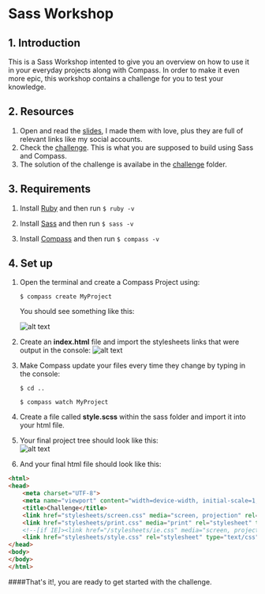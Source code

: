 # Sass Workshop

## 1. Introduction

This is a Sass Workshop intented to give you an overview on how to use it in your everyday projects along with Compass.
In order to make it even more epic, this workshop contains a challenge for you to test your knowledge.


## 2. Resources

1. Open and read the [slides](http://www.juandavidherrera.com/sass/slides), I made them with love, plus they are full of relevant links like my social accounts.
2. Check the [challenge](http://juandavidherrera.com/sass/challenge). This is what you are supposed to build using Sass and Compass.
3. The solution of the challenge is availabe in the [challenge](https://github.com/jdjuan/sass-workshop/tree/master/challenge) folder.


## 3. Requirements

1. Install [Ruby](https://www.ruby-lang.org/en/documentation/installation/#rubyinstaller) and then run `$ ruby -v`

2. Install [Sass](http://sass-lang.com/install) and then run `$ sass -v`

3. Install [Compass](http://compass-style.org/install/) and then run `$ compass -v`


## 4. Set up

1. Open the terminal and create a Compass Project using: 
 
	`$ compass create MyProject`

	You should see something like this:	

	![alt text](https://github.com/jdjuan/sass-workshop/blob/master/slides/images/readme-image2.png "Tree Structure")

2. Create an **index.html** file and import the stylesheets links that were output in the console:
![alt text](https://github.com/jdjuan/sass-workshop/blob/master/slides/images/readme-image.png "Console Links")

3. Make Compass update your files every time they change by typing in the console:

	`$ cd ..`<br>

	`$ compass watch MyProject`

5. Create a file called **style.scss** within the sass folder and import it into your html file.

6. Your final project tree should look like this:<br>
![alt text](https://github.com/jdjuan/sass-workshop/blob/master/slides/images/readme-image3.png "Final Tree Structure")


7. And your final html file should look like this:

```HTML
<html>
<head>
	<meta charset="UTF-8">
	<meta name="viewport" content="width=device-width, initial-scale=1, maximum-scale=1, user-scalable=0" />
	<title>Challenge</title>
	<link href="stylesheets/screen.css" media="screen, projection" rel="stylesheet" type="text/css" />
	<link href="stylesheets/print.css" media="print" rel="stylesheet" type="text/css" />
	<!--[if IE]><link href="/stylesheets/ie.css" media="screen, projection" rel="stylesheet" type="text/css" /><![endif]-->
	<link href="stylesheets/style.css" rel="stylesheet" type="text/css" />
</head>
<body>
</body>
</html>
```

####That's it!, you are ready to get started with the challenge.